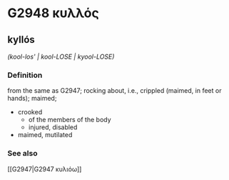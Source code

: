 # G2948 κυλλός

## kyllós

_(kool-los' | kool-LOSE | kyool-LOSE)_

### Definition

from the same as G2947; rocking about, i.e., crippled (maimed, in feet or hands); maimed; 

- crooked
  - of the members of the body
  - injured, disabled
- maimed, mutilated

### See also

[[G2947|G2947 κυλιόω]]
